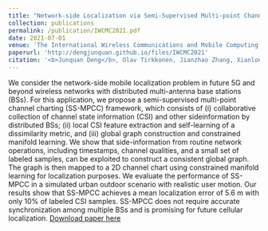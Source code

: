 ```yaml
---
title: "Network-side Localization via Semi-Supervised Multi-point Channel Charting"
collection: publications
permalink: /publication/IWCMC2021.pdf
date: 2021-07-01
venue: 'The International Wireless Communications and Mobile Computing Conference (IWCMC 2021)'
paperurl: 'http://dengjunquan.github.io/files/IWCMC2021'
citation: '<b>Junquan Deng</b>, Olav Tirkkonen, Jianzhao Zhang, Xianlong Jiao and Christoph Studer <i>The 17th International Wireless Communications and Mobile Computing Conference (IWCMC 2021) .</i> <b>IWCMC 2021</b>.'
---
```

We consider the network-side mobile localization problem in future 5G and beyond wireless networks with distributed multi-antenna base stations (BSs). For this application, we propose a semi-supervised multi-point channel charting (SS-MPCC) framework, which consists of (i) collaborative collection of channel state information (CSI) and other sideinformation by distributed BSs; (ii) local CSI feature extraction and self-learning of a dissimilarity metric, and (iii) global graph construction and constrained manifold learning. We show that side-information from routine network operations, including timestamps, channel qualities, and a small set of labeled samples, can be exploited to construct a consistent global graph. The graph is then mapped to a 2D channel chart using constrained manifold learning for localization purposes. We evaluate the performance of SS-MPCC in a simulated urban outdoor scenario with realistic user motion. Our results show that SS-MPCC achieves a mean localization error of 5.6 m with only 10% of labeled CSI samples. SS-MPCC does not require accurate synchronization among multiple BSs and is promising for future cellular localization.
[Download paper here](http://dengjunquan.github.io/files/IWCMC2021.pdf)
